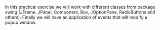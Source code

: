 In this practical exercise we will work with different classes from package swing (JFrame, JPanel, Component, Box, JOptionPane, RadioButtons and others). Finally we will have an application of events that will modify a popup window.
